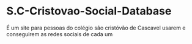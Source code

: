 # S.C-Cristovao-Social-Database
É um site para pessoas do colégio são cristóvão de Cascavel usarem e conseguirem as redes sociais de cada um
